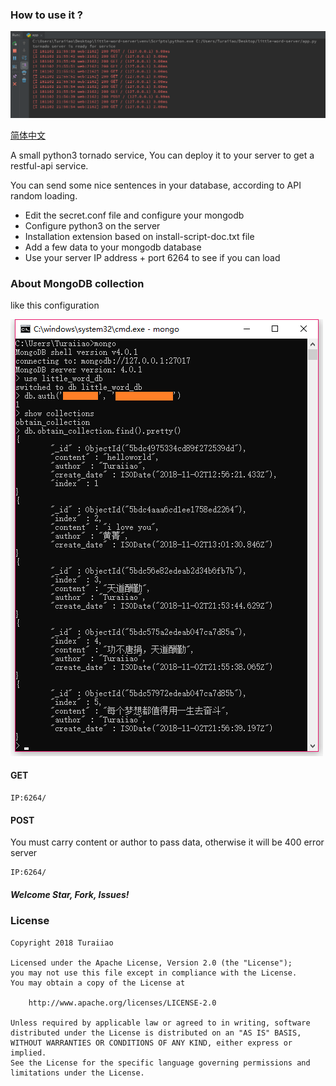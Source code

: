 ### How to use it ?

![](https://github.com/Turaiiao/little_word_server/blob/master/20181102220331.png)

[简体中文](https://github.com/Turaiiao/little_word_server/blob/master/README-CN.md)

A small python3 tornado service, You can deploy it to your server to get a restful-api service.

You can send some nice sentences in your database, according to API random loading.

- Edit the secret.conf file and configure your mongodb
- Configure python3 on the server
- Installation extension based on install-script-doc.txt file
- Add a few data to your mongodb database
- Use your server IP address + port 6264 to see if you can load

### About MongoDB collection

like this configuration

![](https://github.com/Turaiiao/little_word_server/blob/master/20181102224119.png)

#### GET
```
IP:6264/
```

#### POST
You must carry content or author to pass data, otherwise it will be 400 error server
```
IP:6264/
```

##### Welcome Star, Fork, Issues!

### License
```
Copyright 2018 Turaiiao

Licensed under the Apache License, Version 2.0 (the "License");
you may not use this file except in compliance with the License.
You may obtain a copy of the License at

    http://www.apache.org/licenses/LICENSE-2.0

Unless required by applicable law or agreed to in writing, software
distributed under the License is distributed on an "AS IS" BASIS,
WITHOUT WARRANTIES OR CONDITIONS OF ANY KIND, either express or implied.
See the License for the specific language governing permissions and
limitations under the License.
```
